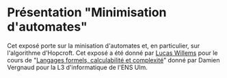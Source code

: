 # Présentation "Minimisation d'automates"

Cet exposé porte sur la minisation d'automates et, en particulier, sur l'algorithme d'Hopcroft. Cet exposé a été donné par [Lucas Willems](http://www.lucaswillems.com) pour le cours de "[Langages formels, calculabilité et complexité](http://www.di.ens.fr/~vergnaud/lfcc.html)" donné par Damien Vergnaud pour la L3 d'informatique de l'ENS Ulm.